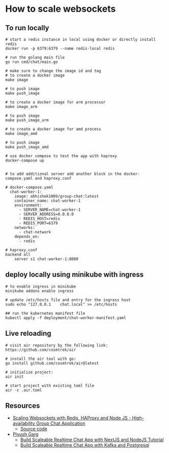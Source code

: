 # How to scale websockets

## To run locally
```
# start a redis instance in local using docker or directly install redis
docker run -p 6379:6379 --name redis-local redis

# run the golang main file
go run cmd/chat/main.go 

# make sure to change the image id and tag
# to create a docker image
make image

# to push image
make push_image

# to create a docker image for arm processor
make image_arm

# to push image
make push_image_arm

# to create a docker image for amd process
make image_amd

# to push image
make push_image_amd

# use docker compose to test the app with haproxy
docker-compose up


# to add additional server add another block in the docker-compose.yaml and haproxy.conf

# docker-compose.yaml
  chat-worker-1:
    image: abhishek1009/group-chat:latest
    container_name: chat-worker-1
    environment:
      - SERVER_NAME=chat-worker-1
      - SERVER_ADDRESS=0.0.0.0
      - REDIS_HOST=redis
      - REDIS_PORT=6379
    networks:
      - chat-network
    depends_on:
      - redis

# haproxy.conf
backend all
    server s1 chat-worker-1:8080
```

## deploy locally using minikube with ingress
```
# to enable ingress in minikube 
minikube addons enable ingress

# update /etc/hosts file and entry for the ingress host
sudo echo "127.0.0.1	chat.local" >> /etc/hosts

## run the kubernetes manifest file
kubectl apply -f deployment/chat-worker-manifest.yaml
```


## Live reloading
```
# visit air repository by the following link:
https://github.com/cosmtrek/air

# install the air tool with go:
go install github.com/cosmtrek/air@latest

# initialize project:
air init

# start project with existing toml file
air -c .air.toml
```

## Resources
- [Scaling Websockets with Redis, HAProxy and Node JS - High-availability Group Chat Application](https://www.youtube.com/watch?v=gzIcGhJC8hA)
  - [Source code](https://github.com/hnasr/javascript_playground/tree/master/ws-live-chat-system)
- [Piyush Garg](#)
  - [Build Scaleable Realtime Chat App with NextJS and NodeJS Tutorial](https://www.youtube.com/watch?v=CQQc8QyIGl0)
  - [Build Scaleable Realtime Chat App with Kafka and Postgresql](https://www.youtube.com/watch?v=Rat7ORbBDN8)